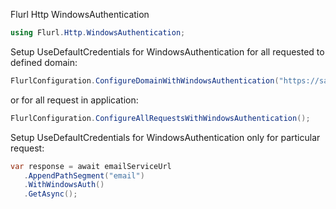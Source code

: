 ﻿Flurl Http WindowsAuthentication

```csharp
using Flurl.Http.WindowsAuthentication;
```

Setup UseDefaultCredentials for WindowsAuthentication for all requested to defined domain:
```csharp
FlurlConfiguration.ConfigureDomainWithWindowsAuthentication("https://sample.url");
```
or for all request in application:
```csharp
FlurlConfiguration.ConfigureAllRequestsWithWindowsAuthentication();
```

Setup UseDefaultCredentials for WindowsAuthentication only for particular request:
```csharp
var response = await emailServiceUrl
   .AppendPathSegment("email")
   .WithWindowsAuth()
   .GetAsync();
```